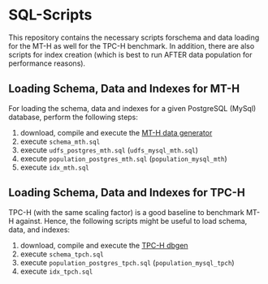 # SQL-Scripts

This repository contains the necessary scripts forschema and data loading for
the MT-H as well for the TPC-H benchmark. In addition, there are also scripts
for index creation (which is best to run AFTER data population for performance
    reasons). 

## Loading Schema, Data and Indexes for MT-H

For loading the schema, data and indexes for a given PostgreSQL (MySql)
database, perform the following steps:
 1. download, compile and execute the [MT-H data
    generator](https://github.com/mtbase/mt-h)
 2. execute `schema_mth.sql`
 3. execute `udfs_postgres_mth.sql` (`udfs_mysql_mth.sql`)
 4. execute `population_postgres_mth.sql` (`population_mysql_mth`)
 5. execute `idx_mth.sql`

## Loading Schema, Data and Indexes for TPC-H

TPC-H (with the same scaling factor) is a good baseline to benchmark MT-H
against. Hence, the following scripts might be useful to load schema, data, and
indexes:
 1. download, compile and execute the [TPC-H
    dbgen](https://github.com/airlift/tpch)
 2. execute `schema_tpch.sql`
 3. execute `population_postgres_tpch.sql` (`population_mysql_tpch`)
 5. execute `idx_tpch.sql`

